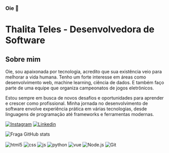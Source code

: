 ### Oie  👋
# Thalita Teles - Desenvolvedora de Software

## Sobre mim

Oie, sou apaixonada por tecnologia, acredito que sua existência veio para melhorar a vida humana. Tenho um forte interesse em áreas como desenvolvimento web, machine learning, ciência de dados. E também faço parte de uma equipe que organiza campeonatos de jogos eletrônicos.

Estou sempre em busca de novos desafios e oportunidades para aprender e crescer como profissional. Minha jornada no desenvolvimento de software envolve experiência prática em várias tecnologias, desde linguagens de programação até frameworks e ferramentas modernas.


[![Instagram](https://img.shields.io/badge/Instagram-6e0dab?style=for-the-badge&logo=instagram&logoColor=black)](https://www.instagram.com/thalitatls/)
[![Linkedin](https://img.shields.io/badge/Linkedin-6e0dab?style=for-the-badge&logo=linkedin&logoColor=black)](https://www.linkedin.com/in/telessthalita/)

![Fraga GitHub stats](https://github-readme-stats.vercel.app/api?username=telessthalita&show_icons=true&theme=midnight-purple)

<div style="display: inline_block;">
  <img align="center" alt="html5" src="https://img.shields.io/badge/HTML5-6e0dab?style=for-the-badge&logo=html5&logoColor=black" />
  <img align="center" alt="css" src="https://img.shields.io/badge/CSS3-6e0dab?style=for-the-badge&logo=css3&logoColor=black" />
  <img align="center" alt="js" src="https://img.shields.io/badge/JavaScript-6e0dab?style=for-the-badge&logo=javascript&logoColor=black" />
  <img align="center" alt="python" src="https://img.shields.io/badge/Python-6e0dab?style=for-the-badge&logo=python&logoColor=black" />
  <img align="center" alt="vue" src="https://img.shields.io/badge/Vue.js-6e0dab?style=for-the-badge&logo=vue.js&logoColor=black" />
  <img align="center" alt="Node.js" src="https://img.shields.io/badge/Node.js-6e0dab?style=for-the-badge&logo=node.js&logoColor=black" />
  <img align="center" alt="Git" src="https://img.shields.io/badge/Git-6e0dab?style=for-the-badge&logo=Git&logoColor=black" />
</div><br/>

